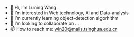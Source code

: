 - 👋 Hi, I’m Luning Wang
- 👀 I’m interested in Web technology, AI and Data-analysis
- 🌱 I’m currently learning object-detection algorhithm
- 💞️ I’m looking to collaborate on ...
- 📫 How to reach me: wln20@mails.tsinghua.edu.cn

<!---
wln20/wln20 is a ✨ special ✨ repository because its `README.md` (this file) appears on your GitHub profile.
You can click the Preview link to take a look at your changes.
--->
